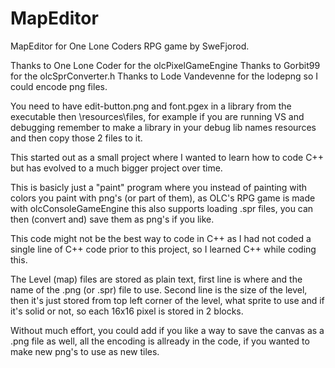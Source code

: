 # MapEditor
MapEditor for One Lone Coders RPG game by SweFjorod.

Thanks to One Lone Coder for the olcPixelGameEngine
Thanks to Gorbit99 for the olcSprConverter.h
Thanks to Lode Vandevenne for the lodepng so I could encode png files.

You need to have edit-button.png and font.pgex in a library from the executable then
\\resources\files, for example if you are running VS and debugging remember to make a 
library in your debug lib names resources and then copy those 2 files to it.

This started out as a small project where I wanted to learn how to code C++ but has evolved
to a much bigger project over time.

This is basicly just a "paint" program where you instead of painting with colors you paint
with png's (or part of them), as OLC's RPG game is made with olcConsoleGameEngine this 
also supports loading .spr files, you can then (convert and) save them as png's if you like.

This code might not be the best way to code in C++ as I had not coded a single line of C++
code prior to this project, so I learned C++ while coding this.

The Level (map) files are stored as plain text, first line is where and the name of the
.png (or .spr) file to use. Second line is the size of the level, then it's just stored
from top left corner of the level, what sprite to use and if it's solid or not, so each
16x16 pixel is stored in 2 blocks.

Without much effort, you could add if you like a way to save the canvas as a .png file as
well, all the encoding is allready in the code, if you wanted to make new png's to use
as new tiles.
